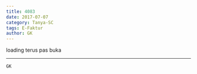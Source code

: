 ```yaml
---
title: 4083
date: 2017-07-07
category: Tanya-SC
tags: E-Faktur
author: GK
---
```


loading terus pas buka

---



`GK`
